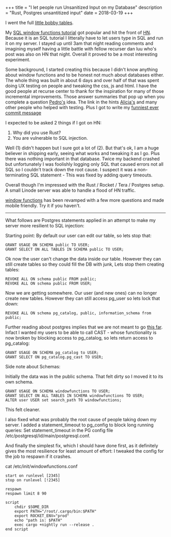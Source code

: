 
+++
title = "I let people run Unsanitized Input on my Database"
description = "Rust, Postgres unsantitized input"
date = 2018-03-19
+++


I went the full [little bobby tables](https://xkcd.com/327/).

My [SQL window functions tutorial](https://www.windowfunctions.com) got popular and hit the front of [HN](https://news.ycombinator.com/item?id=16333838). Because it is an SQL tutorial I litterally have to let users type in SQL and run it on my server. I stayed up until 3am that night reading comments and imagining myself having a little battle with fellow recurser dan luu who's post was also on HN that night. Overall it proved to be a most interesting experiment.

Some background, I started creating this because I didn't know anything about window functions and to be honest not much about databases either. The whole thing was built in about 6 days and over half of that was spent doing UX testing on people and tweaking the css, js and html. I have the good people at recurse center to thank for the inspiration for many of those incremental improvements. Those answer summaries that pop up when you complete a question [Pedro's](https://github.com/ondoheer) idea. The link in the hints [Alicja's](https://github.com/trueskawka) and many other people who helped with testing. Plus I got to write my [funniest ever commit message](https://github.com/bootandy/window_funcs/commit/867b04588bb1b6605f23ba006087eca407d4b4bc)


I expected to be asked 2 things if I got on HN:

1) Why did you use Rust?
2) You are vulnerable to SQL injection.

Well (1) didn't happen but I sure got a lot of (2). But that's ok, I am a huge believer in shipping early, seeing what works and tweaking it as I go. Plus there was nothing important in that database. Twice my backend crashed but unfortunately I was foolishly logging only SQL that caused errors not all SQL so I couldn't track down the root cause. I suspect it was a non-terminating SQL statement - This was fixed by adding query timeouts.

Overall though I'm impressed with the Rust / Rocket / Tera / Postgres setup. A small Linode server was able to handle a flood of HN traffic.


[window functions](https://www.windowfunctions.com) has been revamped with a few more questions and made mobile friendly. Try it if you haven't.

<hr/>

What follows are Postgres statements applied in an attempt to make my server more resilient to SQL injection:

Starting point: By default our user can edit our table, so lets stop that:
```
GRANT USAGE ON SCHEMA public TO USER;
GRANT SELECT ON ALL TABLES IN SCHEMA public TO USER;
```
Ok now the user can't change the data inside our table. However they can still create tables so they could fill the DB with junk, Lets stop them creating tables:
```
REVOKE ALL ON schema public FROM public;
REVOKE ALL ON schema public FROM USER;
```
Now we are getting somewhere. Our user (and new ones) can no longer create new tables. However they can still access pg_user so lets lock that down:
```
REVOKE ALL ON schema pg_catalog, public, information_schema from public;
```
Further reading about postgres implies that we are not meant to go [this far](https://www.postgresql.org/message-id/14232.1424216140%40sss.pgh.pa.us). Infact I wanted my users to be able to call CAST - whose functionality is now broken by blocking access to pg_catalog, so lets return access to pg_catalog:
```
GRANT USAGE ON SCHEMA pg_catalog to USER;
GRANT SELECT ON pg_catalog.pg_cast TO USER;
```

Side note about Schemas:

Initially the data was in the public schema. That felt dirty so I moved it to its own schema.
```
GRANT USAGE ON SCHEMA windowfunctions TO USER;
GRANT SELECT ON ALL TABLES IN SCHEMA windowfunctions TO USER;
ALTER user USER set search_path TO windowfunctions;
```
This felt cleaner.

I also fixed what was probably the root cause of people taking down my server. I added a statement_timeout to pg_config to block long running queries:
Set statement_timeout in the PG config file /etc/postgresql/id/main/postgresql.conf.

And finally the simplest fix, which I should have done first, as it definitely gives the most resilience for least amount of effort: I tweaked the config for the job to respawn if it crashes.

cat /etc/init/windowfunctions.conf
```
start on runlevel [2345]
stop on runlevel [!2345]

respawn
respawn limit 8 90

script
    chdir $SOME_DIR
    export PATH="/root/.cargo/bin:$PATH"
    export ROCKET_ENV="prod"
    echo "path is: $PATH"
    exec cargo +nightly run --release .
end script
```

